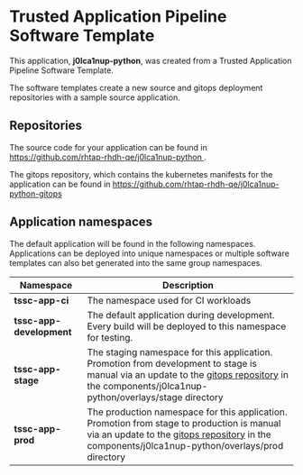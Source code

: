 # Trusted Application Pipeline Software Template

This application, **j0lca1nup-python**, was created from a Trusted Application Pipeline Software Template.

The software templates create a new source and gitops deployment repositories with a sample source application. 

## Repositories

The source code for your application can be found in [https://github.com/rhtap-rhdh-qe/j0lca1nup-python ](https://github.com/rhtap-rhdh-qe/j0lca1nup-python ).
 
The gitops repository, which contains the kubernetes manifests for the application can be found in 
[https://github.com/rhtap-rhdh-qe/j0lca1nup-python-gitops ](https://github.com/rhtap-rhdh-qe/j0lca1nup-python-gitops ) 

## Application namespaces 

The default application will be found in the following namespaces. Applications can be deployed into unique namespaces or multiple software templates can also bet generated into the same group namespaces.  

|  Namespace   |  Description   |  
| -------- | -------- |
| **tssc-app-ci** | The namespace used for CI workloads |
| **tssc-app-development** | The default application during development. Every build will be deployed to this namespace for testing. |
| **tssc-app-stage** | The staging namespace for this application. Promotion from development to stage is manual via an update to the [gitops repository](https://github.com/rhtap-rhdh-qe/j0lca1nup-python-gitops ) in the components/j0lca1nup-python/overlays/stage directory |
| **tssc-app-prod** | The production namespace for this application. Promotion from stage to production is manual via an update to the [gitops repository](https://github.com/rhtap-rhdh-qe/j0lca1nup-python-gitops ) in the components/j0lca1nup-python/overlays/prod directory |